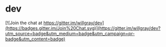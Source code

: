 # dev

[![Join the chat at https://gitter.im/willgray/dev](https://badges.gitter.im/Join%20Chat.svg)](https://gitter.im/willgray/dev?utm_source=badge&utm_medium=badge&utm_campaign=pr-badge&utm_content=badge)
